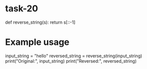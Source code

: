 # task-20

def reverse_string(s):
    return s[::-1]

# Example usage
input_string = "hello"
reversed_string = reverse_string(input_string)
print("Original:", input_string)
print("Reversed:", reversed_string)
